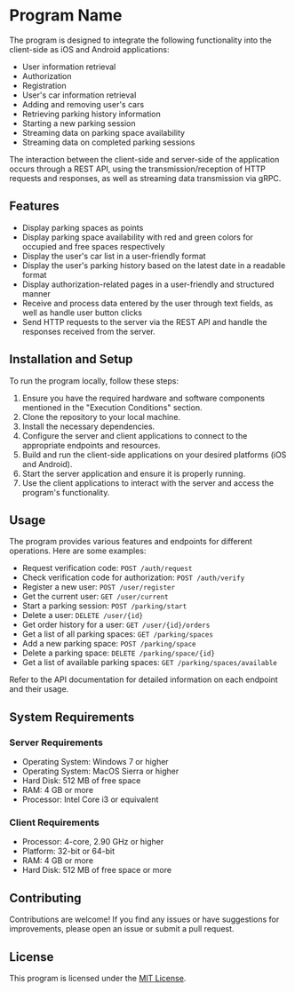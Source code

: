 # Program Name

The program is designed to integrate the following functionality into the client-side as iOS and Android applications:
- User information retrieval
- Authorization
- Registration
- User's car information retrieval
- Adding and removing user's cars
- Retrieving parking history information
- Starting a new parking session
- Streaming data on parking space availability
- Streaming data on completed parking sessions

The interaction between the client-side and server-side of the application occurs through a REST API, using the transmission/reception of HTTP requests and responses, as well as streaming data transmission via gRPC. 

## Features

- Display parking spaces as points
- Display parking space availability with red and green colors for occupied and free spaces respectively
- Display the user's car list in a user-friendly format
- Display the user's parking history based on the latest date in a readable format
- Display authorization-related pages in a user-friendly and structured manner
- Receive and process data entered by the user through text fields, as well as handle user button clicks
- Send HTTP requests to the server via the REST API and handle the responses received from the server.

## Installation and Setup

To run the program locally, follow these steps:

1. Ensure you have the required hardware and software components mentioned in the "Execution Conditions" section.
2. Clone the repository to your local machine.
3. Install the necessary dependencies.
4. Configure the server and client applications to connect to the appropriate endpoints and resources.
5. Build and run the client-side applications on your desired platforms (iOS and Android).
6. Start the server application and ensure it is properly running.
7. Use the client applications to interact with the server and access the program's functionality.

## Usage

The program provides various features and endpoints for different operations. Here are some examples:

- Request verification code: `POST /auth/request`
- Check verification code for authorization: `POST /auth/verify`
- Register a new user: `POST /user/register`
- Get the current user: `GET /user/current`
- Start a parking session: `POST /parking/start`
- Delete a user: `DELETE /user/{id}`
- Get order history for a user: `GET /user/{id}/orders`
- Get a list of all parking spaces: `GET /parking/spaces`
- Add a new parking space: `POST /parking/space`
- Delete a parking space: `DELETE /parking/space/{id}`
- Get a list of available parking spaces: `GET /parking/spaces/available`

Refer to the API documentation for detailed information on each endpoint and their usage.

## System Requirements

### Server Requirements
- Operating System: Windows 7 or higher
- Operating System: MacOS Sierra or higher
- Hard Disk: 512 MB of free space
- RAM: 4 GB or more
- Processor: Intel Core i3 or equivalent

### Client Requirements
- Processor: 4-core, 2.90 GHz or higher
- Platform: 32-bit or 64-bit
- RAM: 4 GB or more
- Hard Disk: 512 MB of free space or more

## Contributing

Contributions are welcome! If you find any issues or have suggestions for improvements, please open an issue or submit a pull request.

## License

This program is licensed under the [MIT License](LICENSE).

